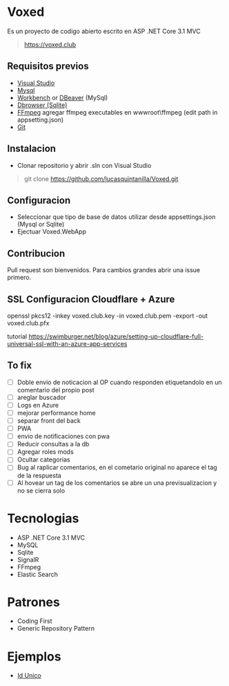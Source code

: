 # Voxed

Es un proyecto de codigo abierto escrito en ASP .NET Core 3.1 MVC

> https://voxed.club

## Requisitos previos

- [Visual Studio](https://visualstudio.microsoft.com/downloads/)
- [Mysql](https://dev.mysql.com/downloads/installer/)
- [Workbench](https://dev.mysql.com/downloads/workbench/) or [DBeaver](https://dbeaver.io/) (MySql)
- [Dbrowser (Sqlite)](https://sqlitebrowser.org/dl/)
- [FFmpeg](https://ffmpeg.org/download.html) agregar ffmpeg executables en wwwroot\ffmpeg (edit path in appsetting.json)
- [Git](https://git-scm.com/download/win)

## Instalacion

- Clonar repositorio y abrir .sln con Visual Studio
> git clone https://github.com/lucasquintanilla/Voxed.git

## Configuracion

- Seleccionar que tipo de base de datos utilizar desde appsettings.json (Mysql or Sqlite) 
- Ejectuar Voxed.WebApp

## Contribucion

Pull request son bienvenidos. Para cambios grandes abrir una issue primero.

## SSL Configuracion Cloudflare + Azure

openssl pkcs12 -inkey voxed.club.key -in voxed.club.pem -export -out voxed.club.pfx

tutorial https://swimburger.net/blog/azure/setting-up-cloudflare-full-universal-ssl-with-an-azure-app-services

## To fix

- [ ] Doble envio de noticacion al OP cuando responden etiquetandolo en un comentario del propio post
- [ ] areglar buscador
- [ ] Logs en Azure
- [ ] mejorar performance home
- [ ] separar front del back
- [ ] PWA
- [ ] envio de notificaciones con pwa
- [ ] Reducir consultas a la db
- [ ] Agregar roles mods
- [ ] Ocultar categorias
- [ ] Bug al raplicar comentarios, en el cometario original no aparece el tag de la respuesta
- [ ] Al hovear un tag de los comentarios se abre un una previsualizacion y no se cierra solo

# Tecnologias

- ASP .NET Core 3.1 MVC
- MySQL
- Sqlite
- SignalR
- FFmpeg
- Elastic Search

# Patrones

- Coding First
- Generic Repository Pattern

# Ejemplos

- [Id Unico](https://web.archive.org/web/20201020000307/https://www.voxed.net/off/R6X0nNN0BA6ySYDQa8EU)


